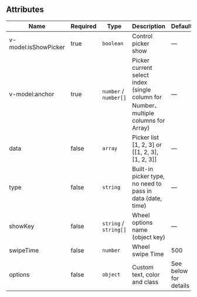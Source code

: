 ## Attributes

| Name                 | Required | Type                  | Description                                                                         | Default               |
| -------------------- | -------- | --------------------- | ----------------------------------------------------------------------------------- | --------------------- |
| v-model:isShowPicker | true     | `boolean`             | Control picker show                                                                 | —                     |
| v-model:anchor       | true     | `number` / `number[]` | Picker current select index (single column for Number、 multiple columns for Array) | —                     |
| data                 | false    | `array`               | Picker list [1, 2, 3] or [[1, 2, 3], [1, 2, 3]]                                     | —                     |
| type                 | false    | `string`              | Built-in picker type, no need to pass in data (date, time)                          | —                     |
| showKey              | false    | `string` / `string[]` | Wheel options name (object key)                                                     | —                     |
| swipeTime            | false    | `number`              | Wheel swipe Time                                                                    | 500                   |
| options              | false    | `object`              | Custom text, color and class                                                        | See below for details |
